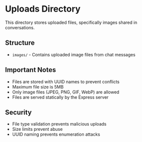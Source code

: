 # Uploads Directory

This directory stores uploaded files, specifically images shared in conversations.

## Structure
- `images/` - Contains uploaded image files from chat messages

## Important Notes
- Files are stored with UUID names to prevent conflicts
- Maximum file size is 5MB
- Only image files (JPEG, PNG, GIF, WebP) are allowed
- Files are served statically by the Express server

## Security
- File type validation prevents malicious uploads
- Size limits prevent abuse
- UUID naming prevents enumeration attacks
